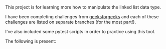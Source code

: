 This project is for learning more how to manipulate the linked list data type.

I have been completing challenges from [geeksforgeeks](https://www.geeksforgeeks.org/explore?page=1&category=Queue&difficulty=Easy&sortBy=submissions&itm_source=geeksforgeeks&itm_medium=leftbar&itm_campaign=practice_header) and each of these challenges are listed on separate branches (for the most part!).

I've also included some pytest scripts in order to practice using this tool.

The following is present:

